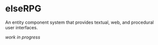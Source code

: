 # elseRPG

An entity component system that provides textual, web, and procedural user interfaces.

*work in progress*
